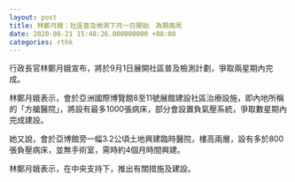 ```yaml
---
layout: post
title: 林鄭月娥：社區普及檢測下月一日開始　為期兩周
date: 2020-08-21 15:48:26.000000000 +08:00
categories: rthk
---
```


行政長官林鄭月娥宣布，將於9月1日展開社區普及檢測計劃，爭取兩星期內完成。

林鄭月娥表示，會於亞洲國際博覽館8至11號展館建設社區治療設施，即內地所稱的「方艙醫院」，將設有最多1000張病床，部分會設置負氣壓系統，爭取數星期內完成建設。

她又說，會於亞博館旁一幅3.2公頃土地興建臨時醫院，樓高兩層，設有多於800張負壓病床，並無手術室，需時約4個月時間興建。

林鄭月娥表示，在中央支持下，推出有關措施及建設。
